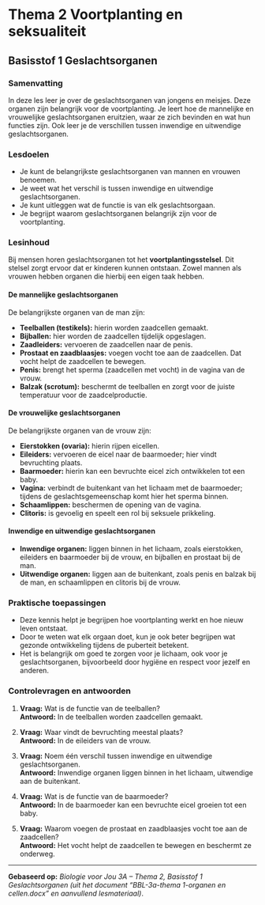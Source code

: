 # Thema 2 Voortplanting en seksualiteit
## Basisstof 1 Geslachtsorganen

### Samenvatting

In deze les leer je over de geslachtsorganen van jongens en meisjes. Deze organen zijn belangrijk voor de voortplanting. Je leert hoe de mannelijke en vrouwelijke geslachtsorganen eruitzien, waar ze zich bevinden en wat hun functies zijn. Ook leer je de verschillen tussen inwendige en uitwendige geslachtsorganen.

### Lesdoelen

- Je kunt de belangrijkste geslachtsorganen van mannen en vrouwen benoemen.
- Je weet wat het verschil is tussen inwendige en uitwendige geslachtsorganen.
- Je kunt uitleggen wat de functie is van elk geslachtsorgaan.
- Je begrijpt waarom geslachtsorganen belangrijk zijn voor de voortplanting.

### Lesinhoud

Bij mensen horen geslachtsorganen tot het **voortplantingsstelsel**. Dit stelsel zorgt ervoor dat er kinderen kunnen ontstaan. Zowel mannen als vrouwen hebben organen die hierbij een eigen taak hebben.

#### De mannelijke geslachtsorganen

De belangrijkste organen van de man zijn:
- **Teelballen (testikels):** hierin worden zaadcellen gemaakt.  
- **Bijballen:** hier worden de zaadcellen tijdelijk opgeslagen.  
- **Zaadleiders:** vervoeren de zaadcellen naar de penis.  
- **Prostaat en zaadblaasjes:** voegen vocht toe aan de zaadcellen. Dat vocht helpt de zaadcellen te bewegen.  
- **Penis:** brengt het sperma (zaadcellen met vocht) in de vagina van de vrouw.  
- **Balzak (scrotum):** beschermt de teelballen en zorgt voor de juiste temperatuur voor de zaadcelproductie.

#### De vrouwelijke geslachtsorganen

De belangrijkste organen van de vrouw zijn:
- **Eierstokken (ovaria):** hierin rijpen eicellen.  
- **Eileiders:** vervoeren de eicel naar de baarmoeder; hier vindt bevruchting plaats.  
- **Baarmoeder:** hierin kan een bevruchte eicel zich ontwikkelen tot een baby.  
- **Vagina:** verbindt de buitenkant van het lichaam met de baarmoeder; tijdens de geslachtsgemeenschap komt hier het sperma binnen.  
- **Schaamlippen:** beschermen de opening van de vagina.  
- **Clitoris:** is gevoelig en speelt een rol bij seksuele prikkeling.

#### Inwendige en uitwendige geslachtsorganen

- **Inwendige organen:** liggen binnen in het lichaam, zoals eierstokken, eileiders en baarmoeder bij de vrouw, en bijballen en prostaat bij de man.  
- **Uitwendige organen:** liggen aan de buitenkant, zoals penis en balzak bij de man, en schaamlippen en clitoris bij de vrouw.

### Praktische toepassingen

- Deze kennis helpt je begrijpen hoe voortplanting werkt en hoe nieuw leven ontstaat.  
- Door te weten wat elk orgaan doet, kun je ook beter begrijpen wat gezonde ontwikkeling tijdens de puberteit betekent.  
- Het is belangrijk om goed te zorgen voor je lichaam, ook voor je geslachtsorganen, bijvoorbeeld door hygiëne en respect voor jezelf en anderen.

### Controlevragen en antwoorden

1. **Vraag:** Wat is de functie van de teelballen?  
   **Antwoord:** In de teelballen worden zaadcellen gemaakt.

2. **Vraag:** Waar vindt de bevruchting meestal plaats?  
   **Antwoord:** In de eileiders van de vrouw.

3. **Vraag:** Noem één verschil tussen inwendige en uitwendige geslachtsorganen.  
   **Antwoord:** Inwendige organen liggen binnen in het lichaam, uitwendige aan de buitenkant.

4. **Vraag:** Wat is de functie van de baarmoeder?  
   **Antwoord:** In de baarmoeder kan een bevruchte eicel groeien tot een baby.

5. **Vraag:** Waarom voegen de prostaat en zaadblaasjes vocht toe aan de zaadcellen?  
   **Antwoord:** Het vocht helpt de zaadcellen te bewegen en beschermt ze onderweg.

---

**Gebaseerd op:** *Biologie voor Jou 3A – Thema 2, Basisstof 1 Geslachtsorganen (uit het document “BBL-3a-thema 1-organen en cellen.docx” en aanvullend lesmateriaal)*.